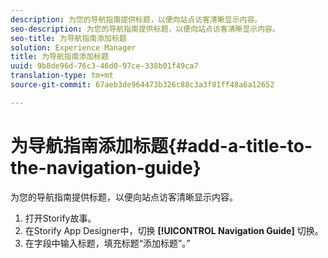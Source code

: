 ```yaml
---
description: 为您的导航指南提供标题，以便向站点访客清晰显示内容。
seo-description: 为您的导航指南提供标题，以便向站点访客清晰显示内容。
seo-title: 为导航指南添加标题
solution: Experience Manager
title: 为导航指南添加标题
uuid: 9b8de96d-76c3-46d0-97ce-338b01f49ca7
translation-type: tm+mt
source-git-commit: 67aeb3de964473b326c88c3a3f81ff48a6a12652

---
```



# 为导航指南添加标题{#add-a-title-to-the-navigation-guide}

为您的导航指南提供标题，以便向站点访客清晰显示内容。

1. 打开Storify故事。
1. 在Storify App Designer中，切换 **[!UICONTROL Navigation Guide]** 切换。
1. 在字段中输入标题，填充标题“添加标题”。”
